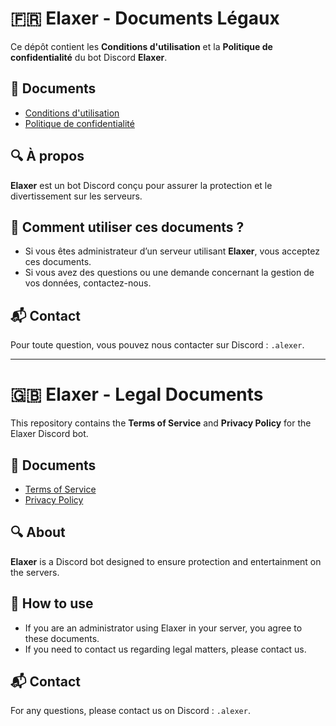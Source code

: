 # 🇫🇷 Elaxer - Documents Légaux

Ce dépôt contient les **Conditions d'utilisation** et la **Politique de confidentialité** du bot Discord **Elaxer**.

## 📜 Documents
- [Conditions d'utilisation](./docs/conditions-utilisation.md)
- [Politique de confidentialité](./docs/politique-de-confidentialite.md)

## 🔍 À propos
**Elaxer** est un bot Discord conçu pour assurer la protection et le divertissement sur les serveurs.

## 🚀 Comment utiliser ces documents ?
- Si vous êtes administrateur d’un serveur utilisant **Elaxer**, vous acceptez ces documents.
- Si vous avez des questions ou une demande concernant la gestion de vos données, contactez-nous.

## 📬 Contact
Pour toute question, vous pouvez nous contacter sur Discord : `.alexer`.

-------------------------------------------------------------------------------------------------------------------

# 🇬🇧 Elaxer - Legal Documents

This repository contains the **Terms of Service** and **Privacy Policy** for the Elaxer Discord bot.

## 📜 Documents
- [Terms of Service](./docs/terms-of-service.md)
- [Privacy Policy](./docs/privacy-policy.md)

## 🔍 About
**Elaxer** is a Discord bot designed to ensure protection and entertainment on the servers.

## 🚀 How to use
- If you are an administrator using Elaxer in your server, you agree to these documents.
- If you need to contact us regarding legal matters, please contact us.

## 📬 Contact
For any questions, please contact us on Discord : `.alexer`.
